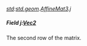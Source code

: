 _[std](../../modules/std/std-module.md):[std.geom](../../modules/std/std-geom.md).[AffineMat3<T>](../../modules/std/std-geom-affinemat3.md).j_
##### Field j:[Vec2](../../modules/std/std-geom-vec2.md)<T>
The second row of the matrix.
